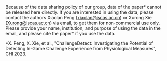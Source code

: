 
Because of the data sharing policy of our group, data of the paper* cannot be released here directly. If you are interested in using the data, please contact the authors Xiaolan Peng (xiaolan@iscas.ac.cn) or Xurong Xie (Xurong@iscas.ac.cn) via email, to get them for non-commercial use only. Please provide your name, institution, and purpose of using the data in the email, and please cite the paper* if you use the data.

  *X. Peng, X. Xie, et al., "ChallengeDetect: Investigating the Potential of Detecting In-Game Challenge Experience from Physiological Measures", CHI 2023.




